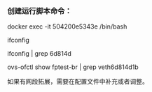 ### 创建运行脚本命令：

docker exec -it 504200e5343e /bin/bash

ifconfig

ifconfig | grep 6d814d

ovs-ofctl show fptest-br | grep veth6d814d1b



如果有网段拓展，需要在配置文件中补充或者调整。